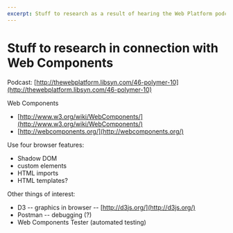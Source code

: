 ```yaml
---
excerpt: Stuff to research as a result of hearing the Web Platform podcast episode on Polymer 1.0
---
```


Stuff to research in connection with Web Components
===================================================

Podcast: [http://thewebplatform.libsyn.com/46-polymer-10](http://thewebplatform.libsyn.com/46-polymer-10)

Web Components

* [http://www.w3.org/wiki/WebComponents/](http://www.w3.org/wiki/WebComponents/)
* [http://webcomponents.org/](http://webcomponents.org/)

Use four browser features:

* Shadow DOM
* custom elements
* HTML imports
* HTML templates?

Other things of interest:

* D3 -- graphics in browser -- [http://d3js.org/](http://d3js.org/)
* Postman -- debugging (?)
* Web Components Tester (automated testing)
